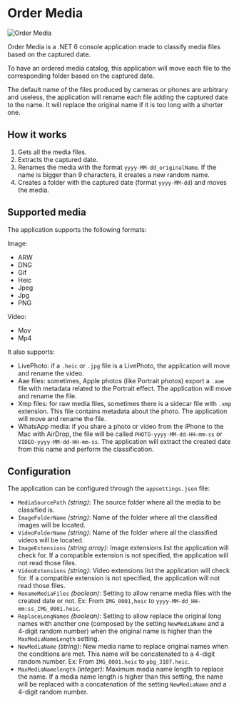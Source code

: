 # Order Media

![Order Media](https://github.com/PabloAsekas/OrderMedia/assets/2021846/f46b7ba6-0302-46a6-b67f-bcc77240d61e)

Order Media is a .NET 6 console application made to classify media files based on the captured date.

To have an ordered media catalog, this application will move each file to the corresponding folder based on the captured date.

The default name of the files produced by cameras or phones are arbitrary and useless, the application will rename each file adding the captured date to the name. It will replace the original name if it is too long with a shorter one.

## How it works

1. Gets all the media files.
2. Extracts the captured date.
3. Renames the media with the format `yyyy-MM-dd_originalName`. If the name is bigger than 9 characters, it creates a new random name.
3. Creates a folder with the captured date (format `yyyy-MM-dd`) and moves the media.

## Supported media

The application supports the following formats:

Image:
- ARW
- DNG
- Gif
- Heic
- Jpeg
- Jpg
- PNG

Video:
- Mov
- Mp4

It also supports:

- LivePhoto: if a `.heic` or `.jpg` file is a LivePhoto, the application will move and rename the video.
- Aae files: sometimes, Apple photos (like Portrait photos) export a `.aae` file with metadata related to the Portrait effect. The application will move and rename the file.
- Xmp files: for raw media files, sometimes there is a sidecar file with `.xmp` extension. This file contains metadata about the photo. The application will move and rename the file.
- WhatsApp media:  if you share a photo or video from the iPhone to the Mac with AirDrop, the file will be called `PHOTO-yyyy-MM-dd-HH-mm-ss` or `VIDEO-yyyy-MM-dd-HH-mm-ss`. The application will extract the created date from this name and perform the classification.

## Configuration

The application can be configured through the `appsettings.json` file:

- `MediaSourcePath` *(string)*: The source folder where all the media to be classified is.
- `ImageFolderName` *(string)*: Name of the folder where all the classified images will be located.
- `VideoFolderName` *(string)*: Name of the folder where all the classified videos will be located.
- `ImageExtensions` *(string array)*: Image extensions list the application will check for. If a compatible extension is not specified, the application will not read those files.
- `VideoExtensions` *(string)*: Video extensions list the application will check for.  If a compatible extension is not specified, the application will not read those files.
- `RenameMediaFiles` *(boolean)*: Setting to allow rename media files with the created date or not. Ex: From `IMG_0001,heic` to `yyyy-MM-dd_HH-mm:ss_IMG_0001.heic`.
- `ReplaceLongNames` *(boolean)*: Setting to allow replace the original long names with another one (composed by the setting `NewMediaName` and a 4-digit random number) when the original name is higher than the `MaxMediaNameLength` setting.
- `NewMediaName` *(string)*: New media name to replace original names when the conditions are met. This name will be concatenated to a 4-digit random number. Ex: From `IMG_0001.heic` to `pbg_3107.heic`.
- `MaxMediaNamelength` *(integer)*: Maximum media name length to replace the name. If a media name length is higher than this setting, the name will be replaced with a concatenation of the setting `NewMediaName` and a 4-digit random number.

